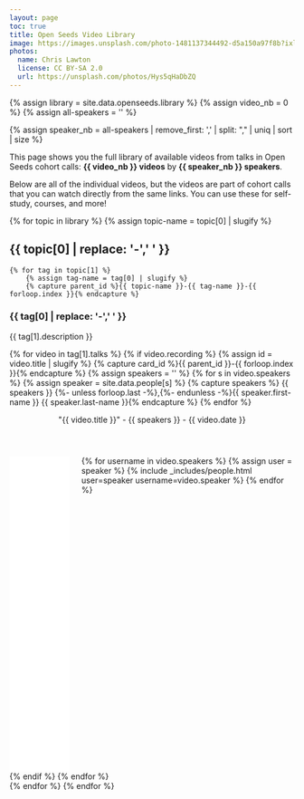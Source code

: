 ```yaml
---
layout: page
toc: true
title: Open Seeds Video Library
image: https://images.unsplash.com/photo-1481137344492-d5a150a97f8b?ixlib=rb-4.0.3&ixid=MnwxMjA3fDB8MHxwaG90by1wYWdlfHx8fGVufDB8fHx8&auto=format&fit=crop&w=2940&q=80
photos:
  name: Chris Lawton
  license: CC BY-SA 2.0
  url: https://unsplash.com/photos/Hys5qHaDbZQ
---
```


{% assign library = site.data.openseeds.library %}
{% assign video_nb = 0 %}
{% assign all-speakers = '' %}

<script type="application/ld+json" >
[
{%- assign sep="" -%}
{%- for topic in library -%}
    {%- for tag in topic[1] -%}
        {%- assign video_nb = video_nb | plus: tag[1].talks.size -%}
        {%- for v in tag[1].talks -%}
            {%- capture all-speakers -%}{{ all-speakers }},{{ v.speakers | join:"," }}{%- endcapture -%}
            {%- if v.recording -%}
                {%- assign speakers = '' -%}
                {%- for s in v.speakers -%}{% capture speakers %} {{ speakers }} {%- unless forloop.last -%},{%- endunless -%}{{ site.data.people[s].first-name }} {{ site.data.people[s].last-name }}{% endcapture %}{%- endfor -%}
    {{ sep }}{
        "@context": "https://schema.org",
        "@type": "LearningResource",
        "@id": "{{ topic[0] }}-{{ tag[0] }}-{{ forloop.index }}",
        "dct:conformsTo": {
            "https://purl.org/dc/terms/conformsTo": {
                "@id": "https://bioschemas.org/profiles/TrainingMaterial/1.0-RELEASE",
                "@type": "CreativeWork"
            }
        },
        "description": "Video from the talk '{{ v.title }}', by {{ speakers }}, on {{ v.date }}, in Open Seeds {{ v.cohort }} cohort",
        "keywords": ["Open Science", "{{ topic[0] }}", "{{ tag[0] }}"],
        "name": "Recording of the talk '{{ v.title }}', by {{ speakers }}, on {{ v.date }}",
        "educationalLevel": "Beginner",
        "inLanguage": "en-US",
        "learningResourceType": "video",
        "license": "https://creativecommons.org/licenses/by-sa/4.0/",
        "url": "{{ v.recording | replace: 'youtu.be/', 'youtube.com/embed/' | replace: '?t', '?start' }}",
        "contributor":  [
            {
                "@type": "Organization",
                "name": "Open Life Science",
                "email": "{{ site.email }}",
                "url": "{{ site.url }}"
            }
            {%- for s in v.speakers -%}
            ,{
                "@type": "Person",
                "name": "{{ site.data.people[s].first-name }} {{ site.data.people[s].last-name }}",
                "url": "{{ site.url }}/people#{{ s }}"
            }
            {%- endfor -%}
        ],
        "dateCreated": "{{ v.date | date: "%Y-%m-%d" }}",
        {%- if v.slides %}
        "hasPart": {
            "@type": "CreativeWork",
            "url": "{{ v.slides }}",
            "name": "Slides for the talk '{{ v.title }}', by {{ speakers }}, on {{ v.date }}"
        },
        {% endif -%}
        "isPartOf": {
            "@context": "https://schema.org",
            "@type": "Course",
            "@id": "{{ site.url }}/{{ v.cohort }}",
            "dct:conformsTo": {
                "https://purl.org/dc/terms/conformsTo": {
                    "@id": "https://bioschemas.org/profiles/Course/1.0-RELEASE",
                    "@type": "CreativeWork"
                }
            },
            "description": "{{ site.title }} is a mentoring mentoring & training program for Open Science ambassadors. It runs cohorts with calls every 1-2 weeks.",
            "keywords": "Open Science",
            "name": "Open Seeds {{ v.cohort }} cohort",
            "url": "{{ site.url }}/openseeds/{{ v.cohort }}",
            "educationalLevel": "Beginner",
            "inLanguage": "en-US",
            "provider":  [{
                "@type": "Organization",
                "name": "Open Life Science",
                "email": "{{ site.email }}",
                "url": "{{ site.url }}"
            }]
        }
    }
            {%- assign sep="," -%}
            {%- endif -%}
        {%- endfor -%}
    {%- endfor -%}
{%- endfor -%}
]
</script>

{% assign speaker_nb = all-speakers | remove_first: ',' | split: "," | uniq | sort | size %}

This page shows you the full library of available videos from talks in Open Seeds cohort calls: **{{ video_nb }} videos** by **{{ speaker_nb }} speakers**.

Below are all of the individual videos, but the videos are part of cohort calls that you can watch directly from the same links. You can use these for self-study, courses, and more!

{% for topic in library %}
    {% assign topic-name = topic[0] | slugify %}

## {{ topic[0] | replace: '-',' ' }}

    {% for tag in topic[1] %}
        {% assign tag-name = tag[0] | slugify %}
        {% capture parent_id %}{{ topic-name }}-{{ tag-name }}-{{ forloop.index }}{% endcapture %}

### {{ tag[0] | replace: '-',' ' }}

{{ tag[1].description }}

<div id="{{ parent_id }}">
        {% for video in tag[1].talks %}    
            {% if video.recording %}
                {% assign id = video.title | slugify %}
                {% capture card_id %}{{ parent_id }}-{{ forloop.index }}{% endcapture %}
                {% assign speakers = '' %}
                {% for s in video.speakers %}
                    {% assign speaker = site.data.people[s] %}
                    {% capture speakers %} {{ speakers }} {%- unless forloop.last -%},{%- endunless -%}{{ speaker.first-name }} {{ speaker.last-name }}{% endcapture %}
                {% endfor %}
    <div class="card">
        <header class="card-header">
            <p class="card-header-title">"{{ video.title }}" - {{ speakers }} - {{ video.date }}</p>
            <a href="#collapsible-card-{{ card_id }}" data-action="collapse" class="card-header-icon is-hidden-fullscreen" aria-label="more options">
                <span class="icon">
                    <i class="fas fa-angle-down" aria-hidden="true"></i>
                </span>
          </a>
        </header>
        <div id="collapsible-card-{{ card_id }}" class="is-collapsible">
            <div class="card-content">
                <div class="columns">
                    <div class="column is-two-thirds">
                        <div>
                            <iframe
                                style="width:100%;height:100%;min-height:300px;"
                                src="{{ video.recording | replace: 'youtu.be/', 'youtube.com/embed/' | replace: '?t', '?start' }}"
                                title="YouTube video player"
                                frameborder="0"
                                allow="accelerometer; autoplay; clipboard-write; encrypted-media; gyroscope; picture-in-picture; web-share"
                                allowfullscreen>
                            </iframe>
                        </div>
                        <div style="margin-top:1em;" class="video-metadata">
                            <table>
                                <tr>
                                    <td><strong>Recorded</strong></td>
                                    <td>{{ video.date }}</td>
                                </tr>
                                {% if video.slides %}
                                <tr>
                                    <td><strong>Material</strong></td>
                                    <td><a href="{{ video.slides }}"><i class="fab fa-slideshare"></i> Slides</a></td>
                                </tr>
                                {% endif %}
                                <tr>
                                    <td><strong>Cohort</strong></td>
                                    <td><a href="{% link openseeds/{{ video.cohort }}/index.md %}">{{ video.cohort }}</a></td>
                                </tr>
                            </table>
                        </div>
                    </div>
                    <div class="column">
                        {% for username in video.speakers %}
                            {% assign user = speaker %}
                            {% include _includes/people.html user=speaker username=video.speaker %}
                        {% endfor %}
                    </div>
                </div>
            </div>
        </div>
    </div>
            {% endif %}
        {% endfor %}
    </div>
    {% endfor %}
{% endfor %}

